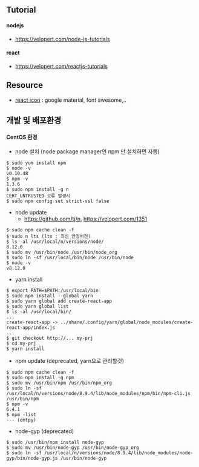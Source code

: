 ## Tutorial
#### nodejs
* https://velopert.com/node-js-tutorials
#### react
* https://velopert.com/reactjs-tutorials
## Resource
* [react icon](http://gorangajic.github.io/react-icons/index.html) : google material, font awesome,..
## 개발 및 배포환경
#### CentOS 환경
* node 설치 (node package manager인 npm 만 설치하면 자동)
```
$ sudo yum install npm
$ node -v
v0.10.48
$ npm -v
1.3.6
$ sudo npm install -g n
CERT_UNTRUSTED 오류 발생시
$ sudo npm config set strict-ssl false
```
* node update
  * https://github.com/tj/n, https://velopert.com/1351
```
$ sudo npm cache clean -f
$ sudo n lts (lts : 최신 안정버전)
$ ls -al /usr/local/n/versions/node/
8.12.0
$ sudo mv /usr/bin/node /usr/bin/node_org
$ sudo ln -sf /usr/local/bin/node /usr/bin/node
$ node -v
v8.12.0
```
* yarn install
```
$ export PATH=$PATH:/usr/local/bin
$ sudo npm install --global yarn
$ sudo yarn global add create-react-app
$ sudo yarn global list
$ ls -al /usr/local/bin/
...
create-react-app -> ../share/.config/yarn/global/node_modules/create-react-app/index.js
...
$ git checkout http://... my-prj
$ cd my-prj
$ yarn install
```
* npm update (deprecated, yarn으로 관리할것)
```
$ sudo npm cache clean -f
$ sudo npm install -g npm
$ sudo mv /usr/bin/npm /usr/bin/npm_org
$ sudo ln -sf /usr/local/n/versions/node/8.9.4/lib/node_modules/npm/bin/npm-cli.js /usr/bin/npm
$ npm -v
6.4.1
$ npm -list
--- (emtpy)
```
* node-gyp (deprecated)
```
$ sudo /usr/bin/npm install node-gyp
$ sudo mv /usr/bin/node-gyp /usr/bin/node-gyp_org
$ sudo ln -sf /usr/local/n/versions/node/8.9.4/lib/node_modules/node-gyp/bin/node-gyp.js /usr/bin/node-gyp
```
